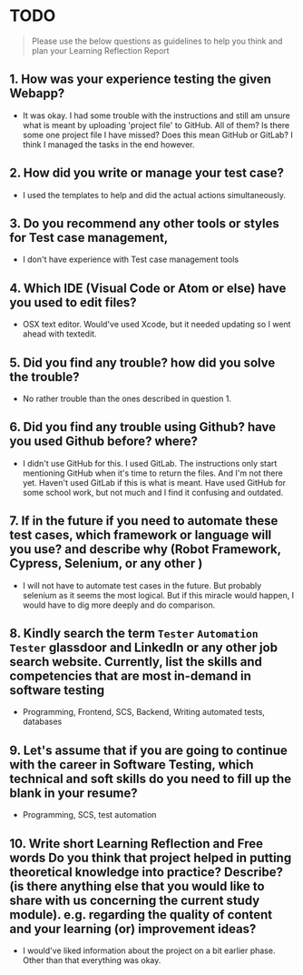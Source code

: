 
# TODO


> Please use the below questions as guidelines to help you think and plan your Learning Reflection Report

## 1. How was your experience testing the given Webapp?
- It was okay. I had some trouble with the instructions and still am unsure what is meant by uploading 'project file' to GitHub. All of them? Is there some one project file I have missed? Does this mean GitHub or GitLab? I think I managed the tasks in the end however.
     
## 2. How did you write or manage your test case?
- I used the templates to help and did the actual actions simultaneously.    

## 3. Do you recommend any other tools or styles for Test case management, 
 - I don't have experience with Test case management tools

## 4. Which IDE (Visual Code or Atom or else) have you used to edit files?
- OSX text editor. Would've used Xcode, but it needed updating so I went ahead with textedit.

     
## 5. Did you find any trouble? how did you solve the trouble?
- No rather trouble than the ones described in question 1.


## 6. Did you find any trouble using Github? have you used Github before? where?
- I didn't use GitHub for this. I used GitLab. The instructions only start mentioning GitHub when it's time to return the files. And I'm not there yet. Haven't used GitLab if this is what is meant. Have used GitHub for some school work, but not much and I find it confusing and outdated.
      
## 7. If in the future if you need to automate these test cases, which framework or language will you use? and describe why (Robot Framework, Cypress, Selenium, or any other )
- I will not have to automate test cases in the future. But probably selenium as it seems the most logical. But if this miracle would happen, I would have to dig more deeply and do comparison.

## 8. Kindly search the term `Tester` `Automation Tester` glassdoor and LinkedIn or any other job search website. Currently, list the skills and competencies that are most in-demand in software testing
- Programming, Frontend, SCS, Backend, Writing automated tests, databases

## 9. **Let's assume** that if you are going to continue with the career in Software Testing, which technical and soft skills do you need to fill up the blank in your resume?
- Programming, SCS, test automation

## 10. Write short Learning Reflection and  Free words Do you think that project helped in putting theoretical knowledge into practice? Describe? (is there anything else that you would like to share with us concerning the current study module). e.g. regarding the quality of content and your learning (or) improvement ideas? 
- I would've liked information about the project on a bit earlier phase. Other than that everything was okay. 




 





